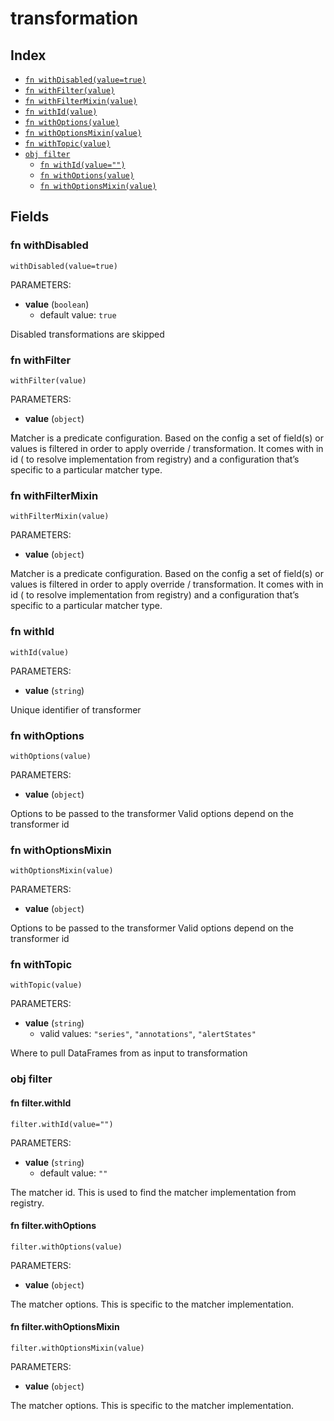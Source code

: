 # transformation



## Index

* [`fn withDisabled(value=true)`](#fn-withdisabled)
* [`fn withFilter(value)`](#fn-withfilter)
* [`fn withFilterMixin(value)`](#fn-withfiltermixin)
* [`fn withId(value)`](#fn-withid)
* [`fn withOptions(value)`](#fn-withoptions)
* [`fn withOptionsMixin(value)`](#fn-withoptionsmixin)
* [`fn withTopic(value)`](#fn-withtopic)
* [`obj filter`](#obj-filter)
  * [`fn withId(value="")`](#fn-filterwithid)
  * [`fn withOptions(value)`](#fn-filterwithoptions)
  * [`fn withOptionsMixin(value)`](#fn-filterwithoptionsmixin)

## Fields

### fn withDisabled

```jsonnet
withDisabled(value=true)
```

PARAMETERS:

* **value** (`boolean`)
   - default value: `true`

Disabled transformations are skipped
### fn withFilter

```jsonnet
withFilter(value)
```

PARAMETERS:

* **value** (`object`)

Matcher is a predicate configuration. Based on the config a set of field(s) or values is filtered in order to apply override / transformation.
It comes with in id ( to resolve implementation from registry) and a configuration that’s specific to a particular matcher type.
### fn withFilterMixin

```jsonnet
withFilterMixin(value)
```

PARAMETERS:

* **value** (`object`)

Matcher is a predicate configuration. Based on the config a set of field(s) or values is filtered in order to apply override / transformation.
It comes with in id ( to resolve implementation from registry) and a configuration that’s specific to a particular matcher type.
### fn withId

```jsonnet
withId(value)
```

PARAMETERS:

* **value** (`string`)

Unique identifier of transformer
### fn withOptions

```jsonnet
withOptions(value)
```

PARAMETERS:

* **value** (`object`)

Options to be passed to the transformer
Valid options depend on the transformer id
### fn withOptionsMixin

```jsonnet
withOptionsMixin(value)
```

PARAMETERS:

* **value** (`object`)

Options to be passed to the transformer
Valid options depend on the transformer id
### fn withTopic

```jsonnet
withTopic(value)
```

PARAMETERS:

* **value** (`string`)
   - valid values: `"series"`, `"annotations"`, `"alertStates"`

Where to pull DataFrames from as input to transformation
### obj filter


#### fn filter.withId

```jsonnet
filter.withId(value="")
```

PARAMETERS:

* **value** (`string`)
   - default value: `""`

The matcher id. This is used to find the matcher implementation from registry.
#### fn filter.withOptions

```jsonnet
filter.withOptions(value)
```

PARAMETERS:

* **value** (`object`)

The matcher options. This is specific to the matcher implementation.
#### fn filter.withOptionsMixin

```jsonnet
filter.withOptionsMixin(value)
```

PARAMETERS:

* **value** (`object`)

The matcher options. This is specific to the matcher implementation.